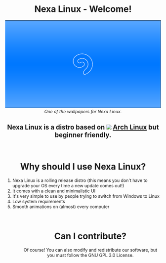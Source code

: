 <div align="center">
  <h1>Nexa Linux - Welcome!</h1>
  <img src="https://raw.githubusercontent.com/NexaLinux/.github/refs/heads/main/wallpapers/cold-logo.png">
  <i>One of the wallpapers for Nexa Linux.</i>
  <h2>Nexa Linux is a distro based on <img src="https://archlinux.org/static/favicon.51c13517c44c.png" height="28"> <a href="https://archlinux.org">Arch Linux</a> but beginner friendly.</h2>
</div>
<br>
<div align="center">
  <h1>Why should I use Nexa Linux?</h1>
</div>
<ol>
  <li>Nexa Linux is a rolling release distro (this means you don't have to upgrade your OS every time a new update comes out!)</li>
  <li>It comes with a clean and minimalistic UI</li>
  <li>It's very simple to use by people trying to switch from Windows to Linux</li>
  <li>Low system requirements</li>
  <li>Smooth animations on (almost) every computer</li>
<ol>
<br>
<div align="center">
  <h1>Can I contribute?</h1>
  <p>Of course! You can also modify and redistribute our software, but you must follow the GNU GPL 3.0 License.</p>
</div>
